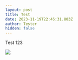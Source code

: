 ```yaml
---
layout: post
title: Test
date: 2023-11-19T22:46:31.803Z
author: Tester
hidden: false
---
```

Test 123

![](http://127.0.0.1:4000/assets/404.jpg)